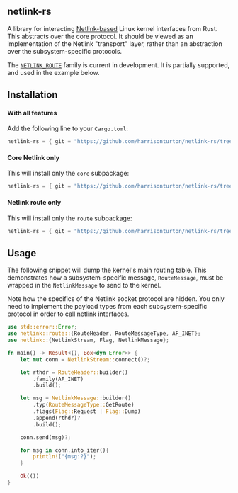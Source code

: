 ## netlink-rs

A library for interacting
[Netlink-based](https://man7.org/linux/man-pages/man7/netlink.7.html) Linux
kernel interfaces from Rust. This abstracts over the core protocol.  It should
be viewed as an implementation of the Netlink "transport" layer, rather than an
abstraction over the subsystem-specific protocols.

The [`NETLINK_ROUTE`](https://man7.org/linux/man-pages/man7/rtnetlink.7.html)
family is current in development. It is partially supported, and used in the
example below.

## Installation

#### With all features

Add the following line to your `Cargo.toml`:

```rust
netlink-rs = { git = "https://github.com/harrisonturton/netlink-rs/tree/main.git", features = ["all"]}
```

#### Core Netlink only

This will install only the `core` subpackage:

```rust
netlink-rs = { git = "https://github.com/harrisonturton/netlink-rs/tree/main.git" }
```

#### Netlink route only

This will install only the `route` subpackage:

```rust
netlink-rs = { git = "https://github.com/harrisonturton/netlink-rs/tree/main.git", features = ["route"] }
```

## Usage

The following snippet will dump the kernel's main routing table. This
demonstrates how a subsystem-specific message, `RouteMessage`, must be wrapped
in the `NetlinkMessage` to send to the kernel.

Note how the specifics of the Netlink socket protocol are hidden. You only need
to implement the payload types from each subsystem-specific protocol in order to
call netlink interfaces.

```rust
use std::error::Error;
use netlink::route::{RouteHeader, RouteMessageType, AF_INET};
use netlink::{NetlinkStream, Flag, NetlinkMessage};

fn main() -> Result<(), Box<dyn Error>> {
    let mut conn = NetlinkStream::connect()?;

    let rthdr = RouteHeader::builder()
        .family(AF_INET)
        .build();

    let msg = NetlinkMessage::builder()
        .typ(RouteMessageType::GetRoute)
        .flags(Flag::Request | Flag::Dump)
        .append(rthdr)?
        .build();

    conn.send(msg)?;

    for msg in conn.into_iter(){
        println!("{msg:?}");
    }

    Ok(())
}
```
